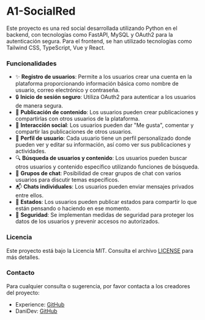 # A1-SocialRed

Este proyecto es una red social desarrollada utilizando Python en el backend, con tecnologías como FastAPI, MySQL y OAuth2 para la autenticación segura. Para el frontend, se han utilizado tecnologías como Tailwind CSS, TypeScript, Vue y React.

### Funcionalidades

- ✨ **Registro de usuarios**: Permite a los usuarios crear una cuenta en la plataforma proporcionando información básica como nombre de usuario, correo electrónico y contraseña.
- 🔒 **Inicio de sesión seguro**: Utiliza OAuth2 para autenticar a los usuarios de manera segura.
- 📝 **Publicación de contenido**: Los usuarios pueden crear publicaciones y compartirlas con otros usuarios de la plataforma.
- 🔄 **Interacción social**: Los usuarios pueden dar "Me gusta", comentar y compartir las publicaciones de otros usuarios.
- 👤 **Perfil de usuario**: Cada usuario tiene un perfil personalizado donde pueden ver y editar su información, así como ver sus publicaciones y actividades.
- 🔍 **Búsqueda de usuarios y contenido**: Los usuarios pueden buscar otros usuarios y contenido específico utilizando funciones de búsqueda.
- 💬 **Grupos de chat**: Posibilidad de crear grupos de chat con varios usuarios para discutir temas específicos.
- 📬 **Chats individuales**: Los usuarios pueden enviar mensajes privados entre ellos.
- 📢 **Estados**: Los usuarios pueden publicar estados para compartir lo que están pensando o haciendo en ese momento.
- 🔐 **Seguridad**: Se implementan medidas de seguridad para proteger los datos de los usuarios y prevenir accesos no autorizados.

### Licencia

Este proyecto está bajo la Licencia MIT. Consulta el archivo [LICENSE](LICENSE) para más detalles.

### Contacto

Para cualquier consulta o sugerencia, por favor contacta a los creadores del proyecto:

- Experience: [GitHub](https://github.com/ExperienceV)
- DaniDev: [GitHub](https://github.com/PapLion)

